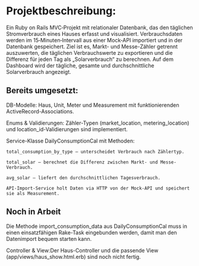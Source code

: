 <h1>Projektbeschreibung: </h1>
Ein Ruby on Rails MVC‑Projekt mit relationaler Datenbank, das den täglichen Stromverbrauch eines Hauses erfasst und visualisiert. Verbrauchsdaten werden im 15‑Minuten‑Intervall aus einer Mock‑API importiert und in der Datenbank gespeichert. Ziel ist es, Markt- und Messe-Zähler getrennt auszuwerten, die täglichen Verbrauchswerte zu exportieren und die Differenz für jeden Tag als „Solarverbrauch“ zu berechnen. Auf dem Dashboard wird der tägliche, gesamte und durchschnittliche Solarverbrauch angezeigt.


<h2>Bereits umgesetzt: </h2>

DB-Modelle: Haus, Unit, Meter und Measurement mit funktionierenden ActiveRecord-Associations.

Enums & Validierungen: Zähler-Typen (market_location, metering_location) und location_id-Validierungen sind implementiert.

Service-Klasse DailyConsumptionCal mit Methoden:

    total_consumption_by_type — unterscheidet Verbrauch nach Zählertyp.
    
    total_solar — berechnet die Differenz zwischen Markt- und Messe-Verbrauch.
    
    avg_solar — liefert den durchschnittlichen Tagesverbrauch.
    
    API-Import-Service holt Daten via HTTP von der Mock-API und speichert sie als Measurement.


<h2>Noch in Arbeit </h2>

Die Methode import_consumption_data aus DailyConsumptionCal muss in einen einsatzfähigen Rake-Task eingebunden werden, damit man den Datenimport bequem starten kann.

Controller & View:Der Haus-Controller und die passende View (app/views/haus_show.html.erb) sind noch nicht fertig.
